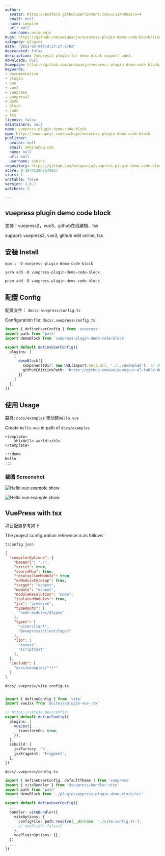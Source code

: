 ```yaml
---
author:
  avatar: https://avatars.githubusercontent.com/u/13448091?v=4
  email: null
  name: seepine
  url: null
  username: weiquanju
bugs: https://github.com/weiquanju/vuepress-plugin-demo-code-block/issues
category: plugins
date: '2022-05-04T14:37:27.670Z'
deprecated: false
description: Vuepress2 plugin for demo block support vue3.
downloads: null
homepage: https://github.com/weiquanju/vuepress-plugin-demo-code-block/issues
keywords:
- documentation
- plugin
- vue
- vue3
- vuepress
- vuepress2
- demo
- block
- code
- tsx
license: false
maintainers: null
name: vuepress-plugin-demo-code-block
npm: https://www.npmjs.com/package/vuepress-plugin-demo-code-block
publisher:
  avatar: null
  email: anbine@qq.com
  name: null
  url: null
  username: anbine
repository: https://github.com/weiquanju/vuepress-plugin-demo-code-block
score: 0.397413907578827
stars: 2
unstable: false
version: 1.0.7
watchers: 2

---
```


## vuepress plugin demo code block

支持：vuepress2，vue3，github在线编辑，tsx

support: vuepress2, vue3, github edit online, tsx

## 安装 Install

```shell
npm i -D vuepress-plugin-demo-code-block

yarn add -D vuepress-plugin-demo-code-block

pnpm add -D vuepress-plugin-demo-code-block
```

## 配置 Config

配置文件： `docs/.vuepress/config.ts`

Configuration file: `docs/.vuepress/config.ts`

```ts
import { defineUserConfig } from 'vuepress'
import path from 'path'
import demoBlock from 'vuepress-plugin-demo-code-block'

export default defineUserConfig({
  plugins: [
    [
      demoBlock({
        componentsDir: new URL(import.meta.url, './../examples'), // 组件目录路径, Component directory path
        githubEditLinkPath: 'https://github.com/weiquanju/v-el-table-doc/edit/main/docs/examples/', // github编辑地址路径, the path of github edit link 
      })
    ]
  ],
})
```


## 使用 Usage

路径: `docs/examples` 里创建`Hello.vue`

Create `Hello.vue` in  path of `docs/examples` 

```vue
<template>
    <h1>Hello world!</h1>
</template>
```

```md
:::demo
Hello
:::
```

### 截图 Screenshot

![Hello.vue example show](https://github.com/weiquanju/vuepress-plugin-demo-code-block/raw/main/.docs/hello.png?1)

![Hello.vue example show](https://github.com/weiquanju/vuepress-plugin-demo-code-block/raw/main/.docs/hello_open.png?1)

## VuePress with tsx

项目配置参考如下

The project configuration reference is as follows

`tsconfig.json`

```json
{
  "compilerOptions": {
    "baseUrl": "./",
    "strict": true,
    "sourceMap": true,
    "resolveJsonModule": true,
    "esModuleInterop": true,
    "target": "esnext",
    "module": "esnext",
    "moduleResolution": "node",
    "isolatedModules": true,
    "jsx": "preserve",
    "typeRoots": [
      "node_modules/@types"
    ],
    "types": [
      "vite/client",
      "@vuepress/client/types"
    ],
    "lib": [
      "esnext",
      "scripthost"
    ],
  },
  "include": [
    "docs/examples/**/*"
  ]
}
```

`docs/.vuepress/vite.config.ts`

```ts

import { defineConfig } from 'vite'
import vueJsx from '@vitejs/plugin-vue-jsx'

// https://vitejs.dev/config/
export default defineConfig({
  plugins: [
    vueJsx({
      transformOn: true,
    }),
  ],
  esbuild: {
    jsxFactory: 'h',
    jsxFragment: 'Fragment',
  },
})

```

`docs/.vuepress/config.ts`

```ts
import { defineUserConfig, defaultTheme } from 'vuepress'
import { viteBundler } from '@vuepress/bundler-vite'
import path from 'path'
import demoBlock from './plugin/vuepress-plugin-demo-block/src'

export default defineUserConfig({
  ...
  bundler: viteBundler({
    viteOptions: {
      configFile: path.resolve(__dirname, './vite.config.ts'),
      // envFile?: false;F
    },
    vuePluginOptions: {},
  })
  ...
})
```